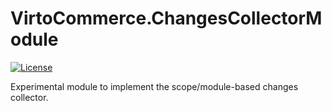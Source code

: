 # VirtoCommerce.ChangesCollectorModule
[![License](https://img.shields.io/badge/license-VC%20OSL-blue.svg)](https://virtocommerce.com/open-source-license)

Experimental module to implement the scope/module-based changes collector.

